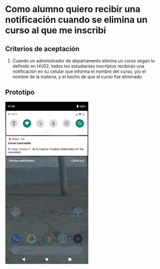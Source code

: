 # Como alumno quiero recibir una notificación cuando se elimina un curso al que me inscribí

## Criterios de aceptación
1. Cuando un administrador de departamento elimina un curso según lo definido en HU02, todos los estudiantes inscriptos recibirán una notificación en su celular que informa el nombre del curso, y/o el nombre de la materia, y el hecho de que el curso fue eliminado.

## Prototipo
![Menú lateral de navegación](./prototipos/notificaciones_curso_cancelado.png)
